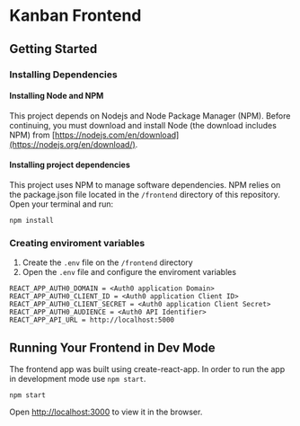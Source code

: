 # Kanban Frontend

## Getting Started

### Installing Dependencies

#### Installing Node and NPM

This project depends on Nodejs and Node Package Manager (NPM). Before continuing, you must download and install Node (the download includes NPM) from [https://nodejs.com/en/download](https://nodejs.org/en/download/).

#### Installing project dependencies

This project uses NPM to manage software dependencies. NPM relies on the package.json file located in the `/frontend` directory of this repository. Open your terminal and run:

```
npm install
```

### Creating enviroment variables

1. Create the `.env` file on the `/frontend` directory
2. Open the `.env` file and configure the enviroment variables

```
REACT_APP_AUTH0_DOMAIN = <Auth0 application Domain>
REACT_APP_AUTH0_CLIENT_ID = <Auth0 application Client ID>
REACT_APP_AUTH0_CLIENT_SECRET = <Auth0 application Client Secret>
REACT_APP_AUTH0_AUDIENCE = <Auth0 API Identifier>
REACT_APP_API_URL = http://localhost:5000
```

## Running Your Frontend in Dev Mode

The frontend app was built using create-react-app. In order to run the app in development mode use `npm start`.

```
npm start
```

Open [http://localhost:3000](http://localhost:3000) to view it in the browser.
